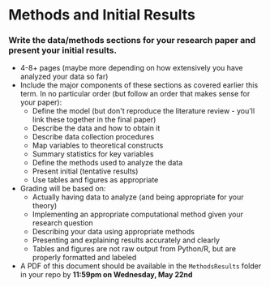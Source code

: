 # Methods and Initial Results

### Write the data/methods sections for your research paper and present your initial results.

* 4-8+ pages (maybe more depending on how extensively you have analyzed your data so far)
* Include the major components of these sections as covered earlier this term. In no particular order (but follow an order that makes sense for your paper):
    * Define the model (but don't reproduce the literature review - you'll link these together in the final paper)
    * Describe the data and how to obtain it
    * Describe data collection procedures
    * Map variables to theoretical constructs
    * Summary statistics for key variables
    * Define the methods used to analyze the data
    * Present initial (tentative results)
    * Use tables and figures as appropriate
* Grading will be based on:
    * Actually having data to analyze (and being appropriate for your theory)
    * Implementing an appropriate computational method given your research question
    * Describing your data using appropriate methods
    * Presenting and explaining results accurately and clearly
    * Tables and figures are not raw output from Python/R, but are properly formatted and labeled
* A PDF of this document should be available in the `MethodsResults` folder in your repo by **11:59pm on Wednesday, May 22nd**
